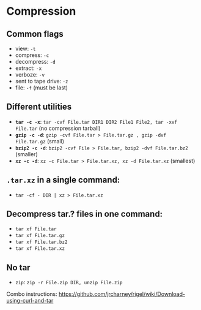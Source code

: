 # Compression

## Common flags
- view: `-t`
- compress: `-c`
- decompress: `-d`
- extract: `-x`
- verboze: `-v`
- sent to tape drive: `-z`
- file: `-f` (must be last)

## Different utilities
- **`tar -c -x`**: `tar -cvf File.tar DIR1 DIR2 File1 File2, tar -xvf File.tar` (no compression tarball)
- **`gzip -c -d`**: `gzip -cvf File.tar > File.tar.gz , gzip -dvf File.tar.gz` (small)
- **`bzip2 -c -d`**: `bzip2 -cvf File > File.tar, bzip2 -dvf File.tar.bz2` (smaller)
- **`xz -c -d`**: `xz -c File.tar > File.tar.xz, xz -d File.tar.xz` (smallest)

## `.tar.xz` in a single command:
- `tar -cf - DIR | xz > File.tar.xz`

## Decompress tar.? files in one command:
- `tar xf File.tar`
- `tar xf File.tar.gz`
- `tar xf File.tar.bz2`
- `tar xf File.tar.xz`

## No tar
- `zip`: `zip -r File.zip DIR, unzip File.zip`

Combo instructions:
https://github.com/jrcharney/rigel/wiki/Download-using-curl-and-tar
